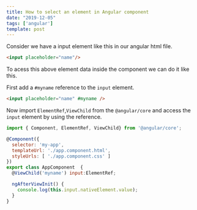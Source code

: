 ```yaml
---
title: How to select an element in Angular component
date: "2019-12-05"
tags: ['angular']
template: post
---
```


Consider we have a input element like this in our angular html file.

```html
<input placeholder="name"/>
```

To acess this above element data inside the component we can do it like this.

First add a `#myname` reference to the `input` element.

```html
<input placeholder="name" #myname />
```

Now import `ElementRef`,`ViewChild` from the `@angular/core` and access the `input` element by using the reference.

```js
import { Component, ElementRef, ViewChild} from '@angular/core';

@Component({
  selector: 'my-app',
  templateUrl: './app.component.html',
  styleUrls: [ './app.component.css' ]
})
export class AppComponent  {
  @ViewChild('myname') input:ElementRef;

  ngAfterViewInit() {
    console.log(this.input.nativeElement.value);
  }
}
```

